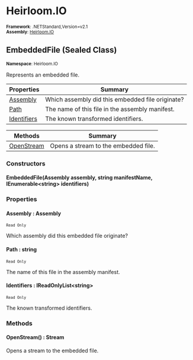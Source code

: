 # Heirloom.IO

<small>**Framework**: .NETStandard,Version=v2.1</small>  
<small>**Assembly**: [Heirloom.IO](../Heirloom.IO/Heirloom.IO.md)</small>  

## EmbeddedFile (Sealed Class)
<small>**Namespace**: Heirloom.IO</sub></small>  

Represents an embedded file.

| Properties                  | Summary                                          |
|-----------------------------|--------------------------------------------------|
| [Assembly](#ASSBEC4387E)    | Which assembly did this embedded file originate? |
| [Path](#PAT5C11D03D)        | The name of this file in the assembly manifest.  |
| [Identifiers](#IDE599211FE) | The known transformed identifiers.               |

| Methods                    | Summary                              |
|----------------------------|--------------------------------------|
| [OpenStream](#OPEF0FC28BF) | Opens a stream to the embedded file. |

### Constructors

#### EmbeddedFile(Assembly assembly, string manifestName, IEnumerable\<string> identifiers)

### Properties

#### <a name="ASSBEC4387E"></a>Assembly : Assembly

<small>`Read Only`</small>

Which assembly did this embedded file originate?

#### <a name="PAT5C11D03D"></a>Path : string

<small>`Read Only`</small>

The name of this file in the assembly manifest.

#### <a name="IDE599211FE"></a>Identifiers : IReadOnlyList\<string>

<small>`Read Only`</small>

The known transformed identifiers.

### Methods

#### <a name="OPEF0FC28BF"></a>OpenStream() : Stream

Opens a stream to the embedded file.

